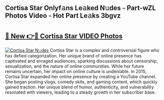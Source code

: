 ## Cortisa Star Onlyf𝚊ns Le𝚊ked N𝚞des - Part-wZL Photos Video - Hot Part Le𝚊ks 3bgvz

# <h2><a href="http://ab76340.deff.icu/?id=Cortisa+Star">🔗 New 👉🔴 Cortisa Star VIDEO Photos</a></h2>

[![Cortisa Star N𝚞des](https://i.imgur.com/rIISA9y.gif)](http://ab76340.deff.icu/?id=Cortisa+Star)
Cortisa Star is a complex and controversial figure who has defied categorization. Her unique brand of online presence has captivated and enraged audiences, sparking discussions about censorship, sexualization, and the nature of online communities. While her future remains uncertain, her impact on online culture is undeniable. In 2015, Cortisa Star expanded her online presence by creating a YouTube channel. She began posting vlogs, comedy skits, and gaming content, which quickly gained traction. Her unique blend of humor, authenticity, and vulnerability resonated with viewers, leading to a steady growth in her subscriber base.

